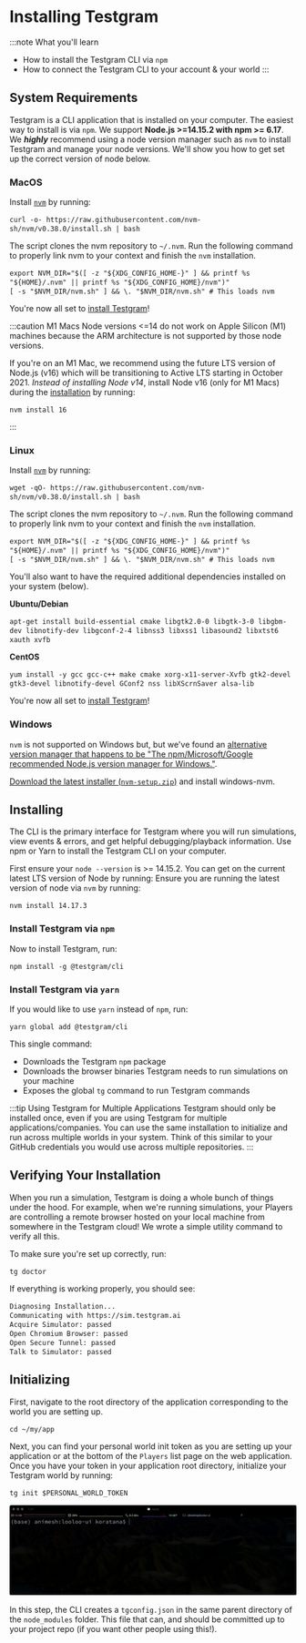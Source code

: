 # Installing Testgram

:::note
What you'll learn
* How to install the Testgram CLI via `npm`
* How to connect the Testgram CLI to your account & your world
:::

## System Requirements

Testgram is a CLI application that is installed on your computer. The easiest way to install is via `npm`.
We support **Node.js >=14.15.2 with npm >= 6.17**. We ***highly*** recommend using a node version manager 
such as `nvm` to install Testgram and manage your node versions. We'll show you how to get set up the correct version of node below.


### MacOS
Install [`nvm`](https://github.com/nvm-sh/nvm#install--update-script) by running:

```shell
curl -o- https://raw.githubusercontent.com/nvm-sh/nvm/v0.38.0/install.sh | bash
```

The script clones the nvm repository to `~/.nvm`. Run the following command to properly link nvm to your context and finish the `nvm` installation.

```shell
export NVM_DIR="$([ -z "${XDG_CONFIG_HOME-}" ] && printf %s "${HOME}/.nvm" || printf %s "${XDG_CONFIG_HOME}/nvm")"
[ -s "$NVM_DIR/nvm.sh" ] && \. "$NVM_DIR/nvm.sh" # This loads nvm
```

You're now all set to [install Testgram](#install-testgram-via-npm)!

:::caution M1 Macs
Node versions <=14 do not work on Apple Silicon (M1) machines because the
ARM architecture is not supported by those node versions.

If you're on an M1 Mac, we recommend using the future LTS version of Node.js (v16) which will be transitioning to Active LTS starting in October 2021.
*Instead of installing Node v14*, install Node v16 (only for M1 Macs) during the [installation](#install-testgram-via-npm) by running:
```shell
nvm install 16
```
:::

### Linux
Install [`nvm`](https://github.com/nvm-sh/nvm#install--update-script) by running:

```shell
wget -qO- https://raw.githubusercontent.com/nvm-sh/nvm/v0.38.0/install.sh | bash
```

The script clones the nvm repository to `~/.nvm`. Run the following command to properly link nvm to your context and finish the `nvm` installation.

```shell
export NVM_DIR="$([ -z "${XDG_CONFIG_HOME-}" ] && printf %s "${HOME}/.nvm" || printf %s "${XDG_CONFIG_HOME}/nvm")"
[ -s "$NVM_DIR/nvm.sh" ] && \. "$NVM_DIR/nvm.sh" # This loads nvm
```

You'll also want to have the required additional dependencies installed on your system (below).

**Ubuntu/Debian**
```shell
apt-get install build-essential cmake libgtk2.0-0 libgtk-3-0 libgbm-dev libnotify-dev libgconf-2-4 libnss3 libxss1 libasound2 libxtst6 xauth xvfb
```

**CentOS**
```shell
yum install -y gcc gcc-c++ make cmake xorg-x11-server-Xvfb gtk2-devel gtk3-devel libnotify-devel GConf2 nss libXScrnSaver alsa-lib
```

You're now all set to [install Testgram](#install-testgram-via-npm)!

### Windows
`nvm` is not supported on Windows but, but we've found an [alternative version manager that happens to be "The npm/Microsoft/Google recommended Node.js version manager for Windows."](https://github.com/coreybutler/nvm-windows).

[Download the latest installer (`nvm-setup.zip`)](https://github.com/coreybutler/nvm/releases) and install windows-nvm.

## Installing
The CLI is the primary interface for Testgram where you will run simulations, view events & errors, and get helpful debugging/playback information. 
Use npm or Yarn to install the Testgram CLI on your computer.

First ensure your `node --version` is >= 14.15.2. You can get on the current latest LTS version of Node by running:
Ensure you are running the latest version of node via `nvm` by running:
```shell
nvm install 14.17.3
```

### Install Testgram via `npm`
Now to install Testgram, run:
```shell
npm install -g @testgram/cli
```

### Install Testgram via `yarn`
If you would like to use `yarn` instead of `npm`, run:
```shell
yarn global add @testgram/cli
```

This single command:
* Downloads the Testgram `npm` package
* Downloads the browser binaries Testgram needs to run simulations on your machine
* Exposes the global `tg` command to run Testgram commands

:::tip Using Testgram for Multiple Applications
Testgram should only be installed once, even if you are using Testgram for multiple applications/companies. 
You can use the same installation to initialize and run across multiple worlds in your system. 
Think of this similar to your GitHub credentials you would use across multiple repositories.
:::

## Verifying Your Installation
When you run a simulation, Testgram is doing a whole bunch of things under the hood.
For example, when we're running simulations, your Players are controlling a remote browser hosted on your local machine from somewhere in the Testgram cloud!
We wrote a simple utility command to verify all this.

To make sure you're set up correctly, run:
```shell
tg doctor
```

If everything is working properly, you should see: 
```text
Diagnosing Installation...
Communicating with https://sim.testgram.ai
Acquire Simulator: passed
Open Chromium Browser: passed
Open Secure Tunnel: passed
Talk to Simulator: passed
```

## Initializing
First, navigate to the root directory of the application corresponding to the world you are setting up.
```shell
cd ~/my/app
```
Next, you can find your personal world init token as you are setting up your application or at the bottom of the `Players` list page on the web application. 
Once you have your token in your application root directory, initialize your Testgram world by running:
```shell
tg init $PERSONAL_WORLD_TOKEN
```

![tg init](/img/gif/init.gif)

In this step, the CLI creates a `tgconfig.json` in the same parent directory of the `node_modules` folder.
This file that can, and should be committed up to your project repo (if you want other people using this!).


